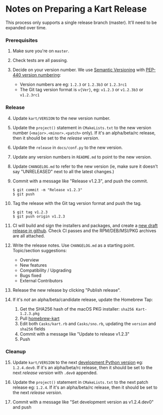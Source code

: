# Notes on Preparing a Kart Release

This process only supports a single release branch (master). It'll need to be expanded over time.

### Prerequisites

1. Make sure you're on `master`.

2. Check tests are all passing.

3. Decide on your version number. We use [Semantic Versioning](https://semver.org/) with [PEP-440 version numbering](https://www.python.org/dev/peps/pep-0440/):
   - Version numbers are eg: `1.2.3` or `1.2.3b3` or `1.2.3rc1`
   - The Git tag version format is `v{Ver}`, eg: `v1.2.3` or `v1.2.3b3` or `v1.2.3rc1`

### Release

4. Update `kart/VERSION` to the new version number.

5. Update the `project()` statement in `CMakeLists.txt` to the new version number (`<major>.<minor>.<patch>` only). If it's an alpha/beta/rc release, then it should be set to the _release version_.

6. Update the `release` in `docs/conf.py` to the new version.

7. Update any version numbers in `README.md` to point to the new version.

8. Update `CHANGELOG.md` to refer to the new version (ie, make sure it doesn't say "UNRELEASED" next to all the latest changes.)

9. Commit with a message like "Release v1.2.3", and push the commit.

    ```console
    $ git commit -m "Release v1.2.3"
    $ git push
    ```

10. Tag the release with the Git tag version format and push the tag.

    ```console
    $ git tag v1.2.3
    $ git push origin v1.2.3
    ```

11. CI will build and sign the installers and packages, and create a [new draft release in github](https://github.com/koordinates/kart/releases). Check CI passes and the RPM/DEB/MSI/PKG archives are all attached.

12. Write the release notes. Use `CHANGELOG.md` as a starting point. Topic/section suggestions:

    - Overview
    - New features
    - Compatibility / Upgrading
    - Bugs fixed
    - External Contributors

13. Release the new release by clicking "Publish release".

14. If it's _not_ an alpha/beta/candidate release, update the Homebrew Tap:

    1. Get the SHA256 hash of the macOS PKG installer: `sha256 Kart-1.2.3.pkg`
    2. Pull [homebrew-kart](https://github.com/koordinates/homebrew-kart/)
    3. Edit both `Casks/kart.rb` and `Casks/sno.rb`, updating the `version` and `sha256` fields
    4. Commit with a message like "Update to release v1.2.3"
    5. Push

### Cleanup

15. Update `kart/VERSION` to the next [development Python version](https://www.python.org/dev/peps/pep-0440/#developmental-releases) eg: `1.2.4.dev0`. If it's an alpha/beta/rc release, then it should be set to the next _release version_ with `.dev0` appended.

16. Update the `project()` statement in `CMakeLists.txt` to the next patch release eg: `1.2.4`. If it's an alpha/beta/rc release, then it should be set to the next _release version_.

17. Commit with a message like "Set development version as v1.2.4.dev0" and push
